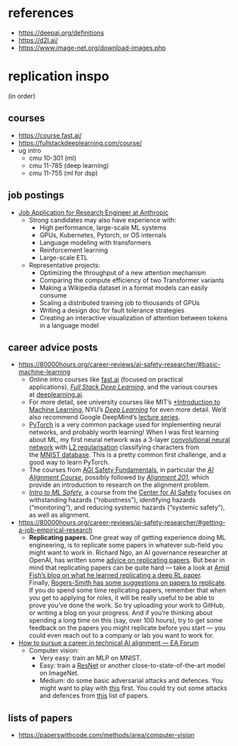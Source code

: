 # references
- https://deepai.org/definitions
- https://d2l.ai/
- https://www.image-net.org/download-images.php


# replication inspo
(in order)

## courses
- https://course.fast.ai/
- https://fullstackdeeplearning.com/course/
- ug intro
	- cmu 10-301 (ml)
	- cmu 11-785 (deep learning)
	- cmu 11-755 (ml for dsp)

## job postings
- [Job Application for Research Engineer at Anthropic](https://boards.greenhouse.io/anthropic/jobs/4019739008)
	- Strong candidates may also have experience with:
		- High performance, large-scale ML systems
		- GPUs, Kubernetes, Pytorch, or OS internals
		- Language modeling with transformers
		- Reinforcement learning
		- Large-scale ETL
	- Representative projects:
		- Optimizing the throughput of a new attention mechanism
		- Comparing the compute efficiency of two Transformer variants
		- Making a Wikipedia dataset in a format models can easily consume
		- Scaling a distributed training job to thousands of GPUs
		- Writing a design doc for fault tolerance strategies
		- Creating an interactive visualization of attention between tokens in a language model

## career advice posts
- https://80000hours.org/career-reviews/ai-safety-researcher/#basic-machine-learning
	- Online intro courses like [fast.ai](https://course.fast.ai/) (focused on practical applications), [_Full Stack Deep Learning_](https://fullstackdeeplearning.com/), and the various courses at [deeplearning.ai](https://www.deeplearning.ai/courses/).
	- For more detail, see university courses like MIT’s [*Introduction to Machine Learning](https://openlearninglibrary.mit.edu/courses/course-v1:MITx+6.036+1T2019/course/), NYU’s [_Deep Learning_](https://atcold.github.io/pytorch-Deep-Learning/) for even more detail. We’d also recommend Google DeepMind’s [lecture series](https://www.youtube.com/playlist?list=PLqYmG7hTraZCRwoyGxvQkqVrZgDQi4m-5).
	- [PyTorch](https://pytorch.org/tutorials/beginner/deep_learning_60min_blitz.html) is a very common package used for implementing neural networks, and probably worth learning! When I was first learning about ML, my first neural network was a 3-layer [convolutional neural network](https://cs231n.github.io/convolutional-networks/) with [L2 regularisation](https://cs231n.github.io/neural-networks-2/) classifying characters from the [MNIST database](https://en.wikipedia.org/wiki/MNIST_database). This is a pretty common first challenge, and a good way to learn PyTorch.
	- The courses from [AGI Safety Fundamentals](https://www.agisafetyfundamentals.com/), in particular the [_AI Alignment Course_](https://www.agisafetyfundamentals.com/ai-alignment-curriculum), possibly followed by [_Alignment 201_](https://www.agisafetyfundamentals.com/alignment-201-curriculum), which provide an introduction to research on the alignment problem.
	- [_Intro to ML Safety_](https://course.mlsafety.org/about), a course from the [Center for AI Safety](https://www.safe.ai/) focuses on withstanding hazards (“robustness”), identifying hazards (“monitoring”), and reducing systemic hazards (“systemic safety”), as well as alignment.
- https://80000hours.org/career-reviews/ai-safety-researcher/#getting-a-job-empirical-research
	- **Replicating papers.** One great way of getting experience doing ML engineering, is to replicate some papers in whatever sub-field you might want to work in. Richard Ngo, an AI governance researcher at OpenAI, has written some [advice on replicating papers](https://forum.effectivealtruism.org/posts/fRjj6nm9xbW4kFcTZ/advice-on-pursuing-technical-ai-safety-research#2_1__Advice_on_paper_replication). But bear in mind that replicating papers can be quite hard — take a look at [Amid Fish’s blog on what he learned replicating a deep RL paper](http://amid.fish/reproducing-deep-rl). Finally, [Rogers-Smith has some suggestions on papers to replicate](https://forum.effectivealtruism.org/posts/7WXPkpqKGKewAymJf/how-to-pursue-a-career-in-technical-ai-alignment#How_to_pursue_research_contributor__ML_engineering__roles). If you do spend some time replicating papers, remember that when you get to applying for roles, it will be really useful to be able to prove you’ve done the work. So try uploading your work to GitHub, or writing a blog on your progress. And if you’re thinking about spending a long time on this (say, over 100 hours), try to get some feedback on the papers you might replicate before you start — you could even reach out to a company or lab you want to work for.
- [How to pursue a career in technical AI alignment — EA Forum](https://forum.effectivealtruism.org/posts/7WXPkpqKGKewAymJf/how-to-pursue-a-career-in-technical-ai-alignment#How_to_pursue_research_contributor__ML_engineering__roles)
	- Computer vision:
	    - Very easy: train an MLP on MNIST.
	    - Easy: train a [ResNet](https://arxiv.org/abs/1512.03385) or another close-to-state-of-the-art model on ImageNet.
	    - Medium: do some basic adversarial attacks and defences. You might want to play with [this](https://adversarial-ml-tutorial.org/) first. You could try out some attacks and defences from [this](https://course.mlsafety.org/readings/#adversarial-robustness) list of papers.

## lists of papers
- https://paperswithcode.com/methods/area/computer-vision



